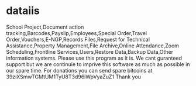 # dataiis
School Project,Document action tracking,Barcodes,Payslip,Employees,Special Order,Travel Order,Vouchers,E-NGP,Records Files,Request for Technical Assistance,Property Management,File Archive,Online Attendance,Zoom Scheduling,Frontline Services,Users,Restore Data,Backup Data,Other information systems.
Please use this program as it is. We cant guranteed support but we are continuie to imprive this software as much as possible in our spare time.
For donations you can send spare bitcoins at 39ziXSmwTGMtUM1TyU8T3d96iWpVyaZuZ1 Thank you
